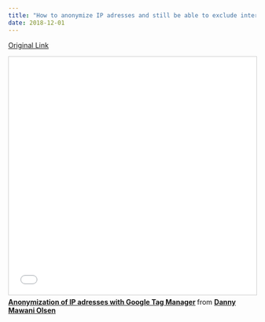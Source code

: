 ```yaml
---
title: "How to anonymize IP adresses and still be able to exclude internal traffic"
date: 2018-12-01
---
```

[Original Link](https://analytics.mawani.dk/excluding-internal-traffic-anonymizing-ip-adresses-google-analytics/)

<iframe src="//www.slideshare.net/slideshow/embed_code/key/6Vr0jPcBgPD6dd" width="595" height="485" frameborder="0" marginwidth="0" marginheight="0" scrolling="no" style="border:1px solid #CCC; border-width:1px; margin-bottom:5px; max-width: 100%;" allowfullscreen> </iframe> <div style="margin-bottom:5px"> <strong> <a href="//www.slideshare.net/DannyMawaniOlsen/anonymization-of-ip-adresses-with-google-tag-manager" title="Anonymization of IP adresses with Google Tag Manager" target="_blank">Anonymization of IP adresses with Google Tag Manager</a> </strong> from <strong><a href="https://www.slideshare.net/DannyMawaniOlsen" target="_blank">Danny Mawani Olsen</a></strong> </div>